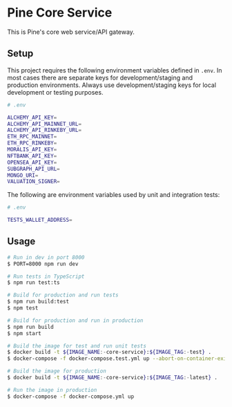 # Pine Core Service

This is Pine's core web service/API gateway.

## Setup

This project requires the following environment variables defined in `.env`. In most cases there are separate keys for development/staging and production environments. Always use development/staging keys for local development or testing purposes.

```sh
# .env

ALCHEMY_API_KEY=
ALCHEMY_API_MAINNET_URL=
ALCHEMY_API_RINKEBY_URL=
ETH_RPC_MAINNET=
ETH_RPC_RINKEBY=
MORALIS_API_KEY=
NFTBANK_API_KEY=
OPENSEA_API_KEY=
SUBGRAPH_API_URL=
MONGO_URI=
VALUATION_SIGNER=
```

The following are environment variables used by unit and integration tests:

```sh
# .env

TESTS_WALLET_ADDRESS=
```

## Usage

```sh
# Run in dev in port 8000
$ PORT=8000 npm run dev

# Run tests in TypeScript
$ npm run test:ts

# Build for production and run tests
$ npm run build:test
$ npm test

# Build for production and run in production
$ npm run build
$ npm start

# Build the image for test and run unit tests
$ docker build -t ${IMAGE_NAME:-core-service}:${IMAGE_TAG:-test} .
$ docker-compose -f docker-compose.test.yml up --abort-on-container-exit

# Build the image for production
$ docker build -t ${IMAGE_NAME:-core-service}:${IMAGE_TAG:-latest} .

# Run the image in production
$ docker-compose -f docker-compose.yml up
```
